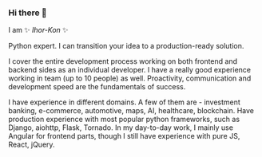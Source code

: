 ### Hi there 👋


I am ✨ _Ihor-Kon_ ✨ 

Python expert. I can transition your idea to a production-ready solution.

I cover the entire development process working on both frontend and backend sides as an individual developer.
I have a really good experience working in team (up to 10 people) as well. Proactivity, communication and development speed are the fundamentals of success.

I have experience in different domains. A few of them are - investment banking, e-commerce, automotive, maps, AI, healthcare, blockchain. Have production experience with most popular python frameworks, such as Django, aiohttp, Flask, Tornado. In my day-to-day work, I mainly use Angular for frontend parts, though I still have experience with pure JS, React, jQuery.
